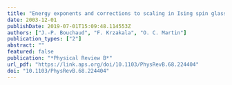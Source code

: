 ```yaml
---
title: "Energy exponents and corrections to scaling in Ising spin glasses"
date: 2003-12-01
publishDate: 2019-07-01T15:09:48.114553Z
authors: ["J.-P. Bouchaud", "F. Krzakala", "O. C. Martin"]
publication_types: ["2"]
abstract: ""
featured: false
publication: "*Physical Review B*"
url_pdf: "https://link.aps.org/doi/10.1103/PhysRevB.68.224404"
doi: "10.1103/PhysRevB.68.224404"
---
```


